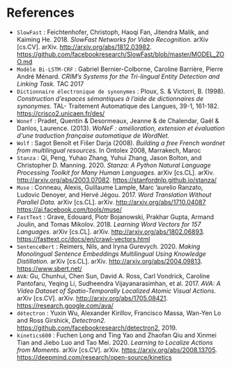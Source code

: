 # References

- `SlowFast` :
  Feichtenhofer, Christoph, Haoqi Fan, Jitendra Malik, and Kaiming He. 2018.
  _SlowFast Networks for Video Recognition._
  arXiv [cs.CV]. arXiv. http://arxiv.org/abs/1812.03982. https://github.com/facebookresearch/SlowFast/blob/master/MODEL_ZOO.md
- `Modèle Bi-LSTM-CRF` :
  Gabriel Bernier-Colborne, Caroline Barrière, Pierre André Ménard.
  _CRIM’s Systems for the Tri-lingual Entity Detection and Linking Task._
  TAC 2017
- `Dictionnaire électronique de synonymes` :
  Ploux, S. & Victorri, B. (1998).
  _Construction d’espaces sémantiques à l’aide de dictionnaires de synonymes._
  TAL- Traitement Automatique des Langues, 39-1, 161-182. https://crisco2.unicaen.fr/des/
- `Wonef` :
  Pradet, Quentin & Desormeaux, Jeanne & de Chalendar, Gaël & Danlos, Laurence. (2013).
  _WoNeF : amélioration, extension et évaluation d'une traduction française automatique de WordNet._
- `Wolf` :
  Sagot Benoît et Fišer Darja (2008).
  _Building a free French wordnet from multilingual resources._
  In Ontolex 2008, Marrakech, Maroc
- `Stanza` :
  Qi, Peng, Yuhao Zhang, Yuhui Zhang, Jason Bolton, and Christopher D. Manning. 2020.
  _Stanza: A Python Natural Language Processing Toolkit for Many Human Languages._
  arXiv [cs.CL]. arXiv. http://arxiv.org/abs/2003.07082. https://stanfordnlp.github.io/stanza/
- `Muse` :
  Conneau, Alexis, Guillaume Lample, Marc ’aurelio Ranzato, Ludovic Denoyer, and Hervé Jégou. 2017.
  _Word Translation Without Parallel Data._
  arXiv [cs.CL]. arXiv. http://arxiv.org/abs/1710.04087 https://ai.facebook.com/tools/muse/
- `FastText` :
  Grave, Edouard, Piotr Bojanowski, Prakhar Gupta, Armand Joulin, and Tomas Mikolov. 2018.
  _Learning Word Vectors for 157 Languages._
  arXiv [cs.CL]. arXiv. http://arxiv.org/abs/1802.06893. https://fasttext.cc/docs/en/crawl-vectors.html
- `SentenceBert` :
  Reimers, Nils, and Iryna Gurevych. 2020.
  _Making Monolingual Sentence Embeddings Multilingual Using Knowledge Distillation._
  arXiv [cs.CL]. arXiv. http://arxiv.org/abs/2004.09813. https://www.sbert.net/
- `AVA`:
  Gu, Chunhui, Chen Sun, David A. Ross, Carl Vondrick, Caroline Pantofaru, Yeqing Li, Sudheendra Vijayanarasimhan, et al. 2017.
  _AVA: A Video Dataset of Spatio-Temporally Localized Atomic Visual Actions._
  arXiv [cs.CV]. arXiv. http://arxiv.org/abs/1705.08421. https://research.google.com/ava/
- `détectron` :
  Yuxin Wu, Alexander Kirillov, Francisco Massa, Wan-Yen Lo and Ross Girshick,
  _Detectron2._
  https://github.com/facebookresearch/detectron2, 2019.
- `kinetics600` :
  Fuchen Long and Ting Yao and Zhaofan Qiu and Xinmei Tian and Jiebo Luo and Tao Mei. 2020.
  _Learning to Localize Actions from Moments._
  arXiv [cs.CV]. arXiv. https://arxiv.org/abs/2008.13705. https://deepmind.com/research/open-source/kinetics
